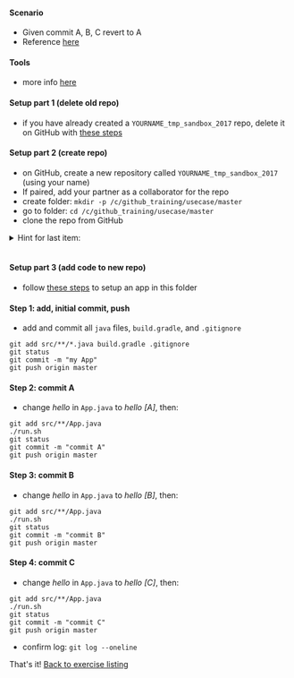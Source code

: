 
#### Scenario

* Given commit A, B, C revert to A
* Reference [here](https://git-scm.com/book/en/v2/Git-Basics-Working-with-Remotes)

#### Tools

* more info [here](./reference_doc/Tools.md)

#### Setup part 1 (delete old repo)

* if you have already created a `YOURNAME_tmp_sandbox_2017` repo, delete it on GitHub with [these steps](./reference_doc/DeleteRepo.md)

#### Setup part 2 (create repo)

* on GitHub, create a new repository called `YOURNAME_tmp_sandbox_2017` (using your name)
* If paired, add your partner as a collaborator for the repo
* create folder: `mkdir -p /c/github_training/usecase/master`
* go to folder: `cd /c/github_training/usecase/master`
* clone the repo from GitHub
<details><summary>Hint for last item:</summary>
<p><pre>
# REPO is a placeholder. Retrieve the value from the GitHub page for the repository
git clone REPO
</pre></p></details>
<br/>

#### Setup part 3 (add code to new repo)

* follow [these steps](./reference_doc/SetupApp.md) to setup an app in this folder

#### Step 1: add, initial commit, push

* add and commit all `java` files, `build.gradle`, and `.gitignore`
```
git add src/**/*.java build.gradle .gitignore
git status
git commit -m "my App"
git push origin master
```

#### Step 2: commit A

* change _hello_ in `App.java` to _hello [A]_, then:
```
git add src/**/App.java
./run.sh
git status
git commit -m "commit A"
git push origin master
```

#### Step 3: commit B

* change _hello_ in `App.java` to _hello [B]_, then:
```
git add src/**/App.java
./run.sh
git status
git commit -m "commit B"
git push origin master
```

#### Step 4: commit C

* change _hello_ in `App.java` to _hello [C]_, then:
```
git add src/**/App.java
./run.sh
git status
git commit -m "commit C"
git push origin master
```
* confirm log:
`git log --oneline`


That's it! [Back to exercise listing](./Exercises.md)
